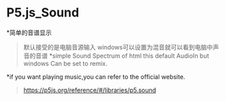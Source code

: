 # P5.js_Sound
*简单的音谱显示
  >默认接受的是电脑音源输入
  >windows可以设置为混音就可以看到电脑中声音的音谱
*simple Sound Spectrum of html
  >this default AudioIn
  >but windows Can be set to remix.
  
*if you want playing music,you can refer to the official website.
>https://p5js.org/reference/#/libraries/p5.sound

